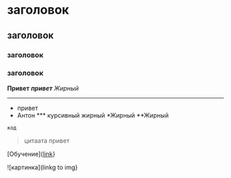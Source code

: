 # заголовок
## заголовок
### заголовок
### заголовок
__Привет__ ___привет___  _Жирный_
___
- привет
- Антон
*** курсивный жирный
*Жирный
**Жирный

```
код
```
>цитаата 
привет

[Обучение]([link](https://www.youtube.com/watch?v=zUzQG7hmdNM&t=6871s)}

![картинка](linkg to img}

 